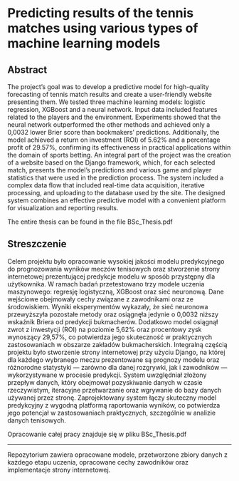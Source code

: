 # Predicting results of the tennis matches using various types of machine learning models

## Abstract
The project’s goal was to develop a predictive model for high-quality forecasting of tennis
match results and create a user-friendly website presenting them.
We tested three machine learning models: logistic regression, XGBoost and a neural network. Input data included features related to the players and the environment. Experiments showed that the neural network outperformed the other methods and achieved only
a 0,0032 lower Brier score than bookmakers’ predictions. Additionally, the model achieved
a return on investment (ROI) of 5.62% and a percentage profit of 29.57%, confirming
its effectiveness in practical applications within the domain of sports betting.
An integral part of the project was the creation of a website based on the Django framework, which, for each selected match, presents the model’s predictions and various game
and player statistics that were used in the prediction process. The system included a complex data flow that included real-time data acquisition, iterative processing, and uploading
to the database used by the site.
The designed system combines an effective predictive model with a convenient platform
for visualization and reporting results.

The entire thesis can be found in the file BSc_Thesis.pdf

## Streszczenie
Celem projektu było opracowanie wysokiej jakości modelu predykcyjnego do prognozowania wyników meczów tenisowych oraz stworzenie strony internetowej prezentującej predykcje modelu w sposób przystępny dla użytkownika.
W ramach badań przetestowano trzy modele uczenia maszynowego: regresję logistyczną, XGBoost oraz sieć neuronową. Dane wejściowe obejmowały cechy związane z zawodnikami oraz ze środowiskiem. Wyniki eksperymentów wykazały, że sieć neuronowa
przewyższyła pozostałe metody oraz osiągnęła jedynie o 0,0032 niższy wskaźnik Briera
od predykcji bukmacherów. Dodatkowo model osiągnął zwrot z inwestycji (ROI) na poziomie 5,62% oraz procentowy zysk wynoszący 29,57%, co potwierdza jego skuteczność
w praktycznych zastosowaniach w obszarze zakładów bukmacherskich.
Integralną częścią projektu było stworzenie strony internetowej przy użyciu Django,
na której dla każdego wybranego meczu prezentowane są prognozy modelu oraz różnorodne statystyki — zarówno dla danej rozgrywki, jak i zawodników — wykorzystywane
w procesie predykcji. System uwzględniał złożony przepływ danych, który obejmował pozyskiwanie danych w czasie rzeczywistym, iteracyjne przetwarzanie oraz wgrywanie do
bazy danych używanej przez stronę.
Zaprojektowany system łączy skuteczny model predykcyjny z wygodną platformą raportowania wyników, co potwierdza jego potencjał w zastosowaniach praktycznych, szczególnie w analizie danych tenisowych.

Opracowanie całej pracy znajduje się w pliku BSc_Thesis.pdf
_____________________________________________________________________________________

Repozytorium zawiera opracowane modele, przetworzone zbiory danych z każdego etapu uczenia, opracowane cechy zawodników
oraz implementacje strony internetowej.


